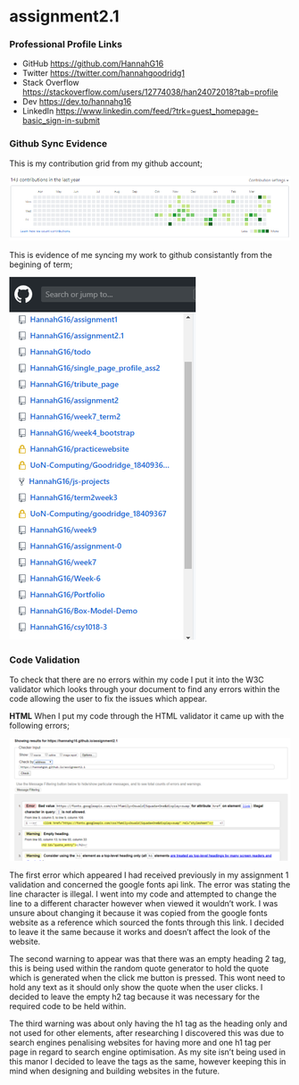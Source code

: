 # assignment2.1

### Professional Profile Links
- GitHub 	https://github.com/HannahG16
- Twitter	https://twitter.com/hannahgoodridg1
- Stack Overflow	https://stackoverflow.com/users/12774038/han24072018?tab=profile
- Dev 	https://dev.to/hannahg16
- LinkedIn https://www.linkedin.com/feed/?trk=guest_homepage-basic_sign-in-submit

### Github Sync Evidence
This is my contribution grid from my github account;

![contribution Grid](images/contributionGrid.png)

This is evidence of me syncing my work to github consistantly from the begining of term;

![contribution Grid](images/Repos.png)

### Code Validation 

To check that there are no errors within my code I put it into the W3C validator which looks through your document to find any errors within the code allowing the user to fix the issues which appear.  

**HTML**
When I put my code through the HTML validator it came up with the following errors;

![contribution Grid](images/HTMLvalidation.png)

The first error which appeared I had received previously in my assignment 1 validation and concerned the google fonts api link. The error was stating the line character is illegal. I went into my code and attempted to change the line to a different character however when viewed it wouldn’t work. I was unsure about changing it because it was copied from the google fonts website as a reference which sourced the fonts through this link. I decided to leave it the same because it works and doesn’t affect the look of the website.

The second warning to appear was that there was an empty heading 2 tag, this is being used within the random quote generator to hold the quote which is generated when the click me button is pressed. This wont need to hold any text as it should only show the quote when the user clicks. I decided to leave the empty h2 tag because it was necessary for the required code to be held within. 

The third warning was about only having the h1 tag as the heading only and not used for other elements, after researching I discovered this was due to search engines penalising websites for having more and one h1 tag per page in regard to search engine optimisation. As my site isn’t being used in this manor I decided to leave the tags as the same, however keeping this in mind when designing and building websites in the future. 

